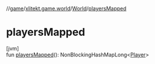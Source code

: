 //[game](../../../index.md)/[xlitekt.game.world](../index.md)/[World](index.md)/[playersMapped](players-mapped.md)

# playersMapped

[jvm]\
fun [playersMapped](players-mapped.md)(): NonBlockingHashMapLong&lt;[Player](../../xlitekt.game.actor.player/-player/index.md)&gt;
